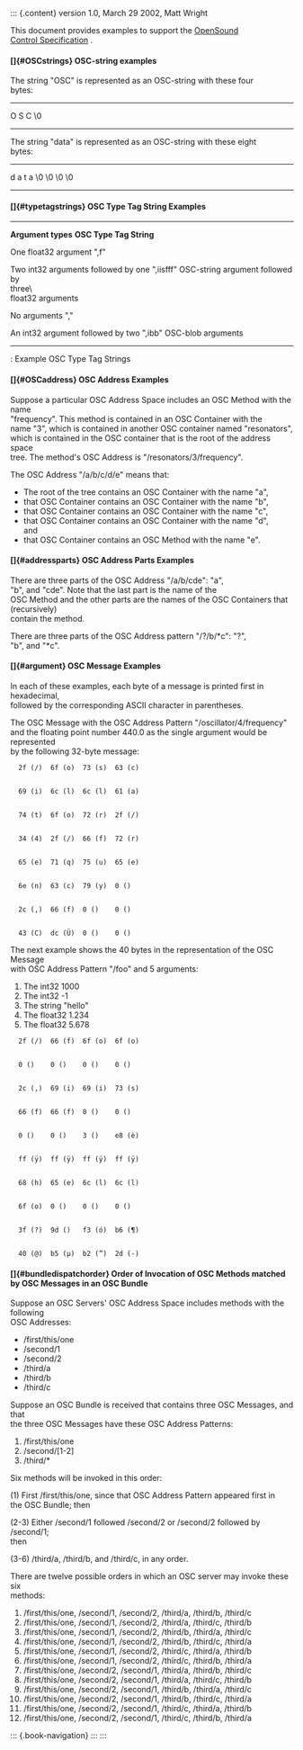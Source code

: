 ::: {.content}
version 1.0, March 29 2002, Matt Wright

This document provides examples to support the [OpenSound\
Control Specification](OSC-spec.html) .

#### []{#OSCstrings} OSC-string examples

The string \"OSC\" is represented as an OSC-string with these four\
bytes:

  --- --- --- -----
  O   S   C   \\0
  --- --- --- -----

The string \"data\" is represented as an OSC-string with these eight\
bytes:

  --- --- --- --- ----- ----- ----- -----
  d   a   t   a   \\0   \\0   \\0   \\0
  --- --- --- --- ----- ----- ----- -----

#### []{#typetagstrings} OSC Type Tag String Examples

  ----------------------------------- -----------------------------------
  **Argument types**                  **OSC Type Tag String**

  One float32 argument                \",f\"

  Two int32 arguments followed by one \",iisfff\"
  OSC-string argument followed by     
  three\                              
  float32 arguments                   

  No arguments                        \",\"

  An int32 argument followed by two   \",ibb\"
  OSC-blob arguments                  
  ----------------------------------- -----------------------------------

  :  Example OSC Type Tag Strings

#### []{#OSCaddress} OSC Address Examples

Suppose a particular OSC Address Space includes an OSC Method with the
name\
\"frequency\". This method is contained in an OSC Container with the\
name \"3\", which is contained in another OSC container named
\"resonators\",\
which is contained in the OSC container that is the root of the address
space\
tree. The method\'s OSC Address is \"/resonators/3/frequency\".

The OSC Address \"/a/b/c/d/e\" means that:

-   The root of the tree contains an OSC Container with the name \"a\",
-   that OSC Container contains an OSC Container with the name \"b\",
-   that OSC Container contains an OSC Container with the name \"c\",
-   that OSC Container contains an OSC Container with the name \"d\",\
    and
-   that OSC Container contains an OSC Method with the name \"e\".

#### []{#addressparts} OSC Address Parts Examples

There are three parts of the OSC Address \"/a/b/cde\": \"a\",\
\"b\", and \"cde\". Note that the last part is the name of the\
OSC Method and the other parts are the names of the OSC Containers that
(recursively)\
contain the method.

There are three parts of the OSC Address pattern \"/?/b/\*c\": \"?\",\
\"b\", and \"\*c\".

#### []{#argument} OSC Message Examples

In each of these examples, each byte of a message is printed first in
hexadecimal,\
followed by the corresponding ASCII character in parentheses.

The OSC Message with the OSC Address Pattern
\"/oscillator/4/frequency\"\
and the floating point number 440.0 as the single argument would be
represented\
by the following 32-byte message:

      2f (/)  6f (o)  73 (s)  63 (c)
      

      69 (i)  6c (l)  6c (l)  61 (a)
      

      74 (t)  6f (o)  72 (r)  2f (/)
      

      34 (4)  2f (/)  66 (f)  72 (r)
      

      65 (e)  71 (q)  75 (u)  65 (e)
      

      6e (n)  63 (c)  79 (y)  0 ()
      

      2c (,)  66 (f)  0 ()    0 ()
      

      43 (C)  dc (Ü)  0 ()    0 ()
     

The next example shows the 40 bytes in the representation of the OSC
Message\
with OSC Address Pattern \"/foo\" and 5 arguments:

1.  The int32 1000
2.  The int32 -1
3.  The string \"hello\"
4.  The float32 1.234
5.  The float32 5.678

<!-- -->

      2f (/)  66 (f)  6f (o)  6f (o)
      

      0 ()    0 ()    0 ()    0 ()
      

      2c (,)  69 (i)  69 (i)  73 (s)
      

      66 (f)  66 (f)  0 ()    0 ()
      

      0 ()    0 ()    3 ()    e8 (è)
      

      ff (ÿ)  ff (ÿ)  ff (ÿ)  ff (ÿ)
      

      68 (h)  65 (e)  6c (l)  6c (l)
      

      6f (o)  0 ()    0 ()    0 ()
      

      3f (?)  9d ()   f3 (ó)  b6 (¶)
      

      40 (@)  b5 (µ)  b2 (”)  2d (-)
     

#### []{#bundledispatchorder} Order of Invocation of OSC Methods matched by OSC Messages in an OSC Bundle

Suppose an OSC Servers\' OSC Address Space includes methods with the
following\
OSC Addresses:

-   /first/this/one
-   /second/1
-   /second/2
-   /third/a
-   /third/b
-   /third/c

Suppose an OSC Bundle is received that contains three OSC Messages, and
that\
the three OSC Messages have these OSC Address Patterns:

1.  /first/this/one
2.  /second/\[1-2\]
3.  /third/\*

Six methods will be invoked in this order:

\(1) First /first/this/one, since that OSC Address Pattern appeared first
in\
the OSC Bundle; then

(2-3) Either /second/1 followed /second/2 or /second/2 followed by
/second/1;\
then

(3-6) /third/a, /third/b, and /third/c, in any order.

There are twelve possible orders in which an OSC server may invoke these
six\
methods:

1.  /first/this/one, /second/1, /second/2, /third/a, /third/b, /third/c
2.  /first/this/one, /second/1, /second/2, /third/a, /third/c, /third/b
3.  /first/this/one, /second/1, /second/2, /third/b, /third/a, /third/c
4.  /first/this/one, /second/1, /second/2, /third/b, /third/c, /third/a
5.  /first/this/one, /second/1, /second/2, /third/c, /third/a, /third/b
6.  /first/this/one, /second/1, /second/2, /third/c, /third/b, /third/a
7.  /first/this/one, /second/2, /second/1, /third/a, /third/b, /third/c
8.  /first/this/one, /second/2, /second/1, /third/a, /third/c, /third/b
9.  /first/this/one, /second/2, /second/1, /third/b, /third/a, /third/c
10. /first/this/one, /second/2, /second/1, /third/b, /third/c, /third/a
11. /first/this/one, /second/2, /second/1, /third/c, /third/a, /third/b
12. /first/this/one, /second/2, /second/1, /third/c, /third/b, /third/a

::: {.book-navigation}
:::
:::
